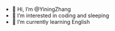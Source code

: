 - 👋 Hi, I’m @YiningZhang
- 👀 I’m interested in coding and sleeping
- 🌱 I’m currently learning English


<!---
YiningZhang/YiningZhang is a ✨ special ✨ repository because its `README.md` (this file) appears on your GitHub profile.
You can click the Preview link to take a look at your changes.
--->
